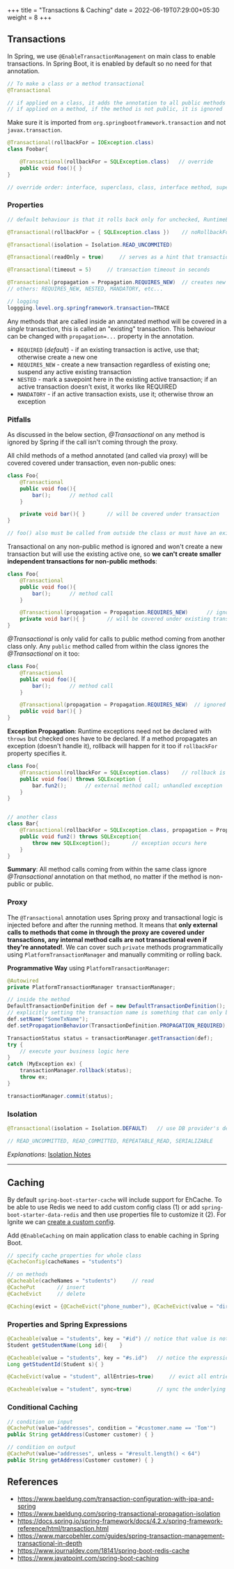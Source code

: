 +++
title = "Transactions & Caching"
date = 2022-06-19T07:29:00+05:30
weight = 8
+++

## Transactions
In Spring, we use `@EnableTransactionManagement` on main class to enable transactions. In Spring Boot, it is enabled by default so no need for that annotation. 
```java
// To make a class or a method transactional
@Transactional

// if applied on a class, it adds the annotation to all public methods and ignore all others
// if applied on a method, if the method is not public, it is ignored

```
Make sure it is imported from `org.springbootframework.transaction` and not `javax.transaction`.

```java
@Transactional(rollbackFor = IOException.class)
class Foobar{

    @Transactional(rollbackFor = SQLException.class)   // override
    public void foo(){ }
}

// override order: interface, superclass, class, interface method, superclass method, and class method
```

### Properties
```java
// default behaviour is that it rolls back only for unchecked, RuntimeExceptions

@Transactional(rollbackFor = { SQLException.class })	// noRollbackFor

@Transactional(isolation = Isolation.READ_UNCOMMITED)

@Transactional(readOnly = true)		// serves as a hint that transaction doesn't perform any insert or updates; won't cause exceptions, just a hint so it doesn't lock resources

@Transactional(timeout = 5)		// transaction timeout in seconds

@Transactional(propagation = Propagation.REQUIRES_NEW)	// creates new transaction for each child method; REQUIRED is default
// others: REQUIRES_NEW, NESTED, MANDATORY, etc...

// logging
loggging.level.org.springframework.transaction=TRACE
```

Any methods that are called inside an annotated method will be covered in a _single_ transaction, this is called an "existing" transaction. This behaviour can be changed with `propagation=...` property in the annotation.
- `REQUIRED` (_default_) - if an existing transaction is active, use that; otherwise create a new one
- `REQUIRES_NEW` - create a new transaction regardless of existing one; suspend any active existing transaction
- `NESTED` - mark a savepoint here in the existing active transaction; if an active transaction doesn't exist, it works like REQUIRED
- `MANDATORY` - if an active transaction exists, use it; otherwise throw an exception

### Pitfalls
As discussed in the below section, _@Transactional_ on any method is ignored by Spring if the call isn't coming through the proxy.

All child methods of a method annotated (and called via proxy) will be covered covered under transaction, even non-public ones:
```java
class Foo{
    @Transactional
    public void foo(){
        bar();      // method call
    }

    private void bar(){ }       // will be covered under transaction
}

// foo() also must be called from outside the class or must have an existing active transaction
```

Transactional on any non-public method is ignored and won't create a new transaction but will use the existing active one, so **we can't create smaller independent transactions for non-public methods**:
```java
class Foo{
    @Transactional
    public void foo(){
        bar();      // method call
    }

    @Transactional(propagation = Propagation.REQUIRES_NEW)      // ignored; without compiler-errors
    private void bar(){ }       // will be covered under existing transaction
}
```

_@Transactional_ is only valid for calls to public method coming from another class only. Any `public` method called from within the class ignores the _@Transactional_ on it too:
```java
class Foo{
    @Transactional
    public void foo(){
        bar();      // method call
    }

    @Transactional(propagation = Propagation.REQUIRES_NEW)  // ignored if called from foo(); works when called from outside class Foo
    public void bar(){ }
}
```

**Exception Propagation**: Runtime exceptions need not be declared with `throws` but checked ones have to be declared. If a method propagates an exception (doesn't handle it), rollback will happen for it too if `rollbackFor` property specifies it.
```java
class Foo{
    @Transactional(rollbackFor = SQLException.class)    // rollback is becuase of exception propagation; not in the same transaction as bar()
    public void foo() throws SQLException {
        bar.fun2();      // external method call; unhandled exception
    }  
}


// another class
class Bar{
    @Transactional(rollbackFor = SQLException.class, propagation = Propagation.REQUIRES_NEW)    // new transaction
    public void fun2() throws SQLException{
        throw new SQLException();       // exception occurs here
    }
}
```

**Summary**: All method calls coming from within the same class ignore _@Transactional_ annotation on that method, no matter if the method is non-public or public.

### Proxy
The `@Transactional` annotation uses Spring proxy and transactional logic is injected before and after the running method. It means that **only external calls to methods that come in through the proxy are covered under transactions, any internal method calls are not transactional even if they're annotated!**. We can cover such `private` methods programmatically using `PlatformTransactionManager` and manually commiting or rolling back.

**Programmative Way** using `PlatformTransactionManager`:
```java
@Autowired
private PlatformTransactionManager transactionManager;

// inside the method
DefaultTransactionDefinition def = new DefaultTransactionDefinition();
// explicitly setting the transaction name is something that can only be done programmatically
def.setName("SomeTxName");
def.setPropagationBehavior(TransactionDefinition.PROPAGATION_REQUIRED);

TransactionStatus status = transactionManager.getTransaction(def);
try {
    // execute your business logic here
}
catch (MyException ex) {
    transactionManager.rollback(status);
    throw ex;
}

transactionManager.commit(status);
```

### Isolation
```java
@Transactional(isolation = Isolation.DEFAULT)   // use DB provider's default level

// READ_UNCOMMITTED, READ_COMMITTED, REPEATABLE_READ, SERIALIZABLE
```
_Explanations_: [Isolation Notes](/db/rdbms/concepts/#issues)

---
## Caching
By default `spring-boot-starter-cache` will include support for EhCache. To be able to use Redis we need to add custom config class (1) or add `spring-boot-starter-data-redis` and then use properties file to customize it (2). For Ignite we can [create a custom config](https://medium.com/swlh/spring-cache-with-apache-ignite-def103cae35).

Add `@EnableCaching` on main application class to enable caching in Spring Boot.

```java
// specify cache properties for whole class
@CacheConfig(cacheNames = "students")

// on methods
@Cacheable(cacheNames = "students")		// read
@CachePut		// insert
@CacheEvict		// delete

@Caching(evict = {@CacheEvict("phone_number"), @CacheEvict(value = "directory", key = "#student.id") })  // using same annotation multiple times
```

### Properties and Spring Expressions
```java
@Cacheable(value = "students", key = "#id")	// notice that value is not "key's value" but alias for "cacheNames" property only
Student getStudentName(Long id){	}

@Cacheable(value = "students", key = "#s.id")	// notice the expression
Long getStudentId(Student s){ }

@CacheEvict(value = "student", allEntries=true)		// evict all entries from cache

@Cacheable(value = "student", sync=true)		// sync the underlying method (for multi-threading)
```

### Conditional Caching
```java
// condition on input
@CachePut(value="addresses", condition = "#customer.name == 'Tom'")
public String getAddress(Customer customer) { }

// condition on output
@CachePut(value="addresses", unless = "#result.length() < 64")
public String getAddress(Customer customer) { }
```
## References
- https://www.baeldung.com/transaction-configuration-with-jpa-and-spring
- https://www.baeldung.com/spring-transactional-propagation-isolation
- https://docs.spring.io/spring-framework/docs/4.2.x/spring-framework-reference/html/transaction.html
- https://www.marcobehler.com/guides/spring-transaction-management-transactional-in-depth
- https://www.journaldev.com/18141/spring-boot-redis-cache
- https://www.javatpoint.com/spring-boot-caching